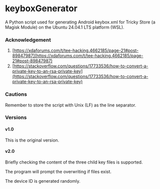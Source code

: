 # keyboxGenerator

A Python script used for generating Android keybox.xml for Tricky Store (a Magisk Module) on the Ubuntu 24.04.1 LTS platform (WSL). 

### Acknowledgement

1) [https://xdaforums.com/t/tee-hacking.4662185/page-21#post-89847987](https://xdaforums.com/t/tee-hacking.4662185/page-21#post-89847987)
2) [https://stackoverflow.com/questions/17733536/how-to-convert-a-private-key-to-an-rsa-private-key](https://stackoverflow.com/questions/17733536/how-to-convert-a-private-key-to-an-rsa-private-key)

### Cautions

Remember to store the script with Unix (LF) as the line separator. 

### Versions

#### v1.0

This is the original version. 

#### v2.0

Briefly checking the content of the three child key files is supported. 

The program will prompt the overwriting if files exist. 

The device ID is generated randomly. 
